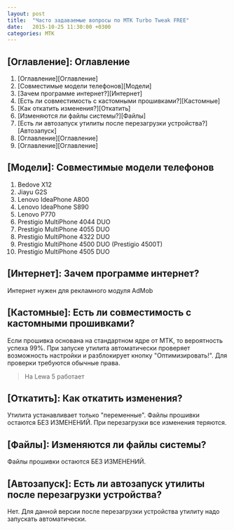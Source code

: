 ```yaml
---
layout: post
title:  "Часто задаваемые вопросы по MTK Turbo Tweak FREE"
date:   2015-10-25 11:30:00 +0300
categories: MTK
---
```


## [Оглавление]: Оглавление

1. [Оглавление][Оглавление]
1. [Совместимые модели телефонов][Модели]
1. [Зачем программе интернет?][Интернет]
1. [Есть ли совместимость с кастомными прошивками?][Кастомные]
1. [Как откатить изменения?][Откатить]
1. [Изменяются ли файлы системы?][Файлы]
1. [Есть ли автозапуск утилиты после перезагрузки устройства?][Автозапуск]
1. [Оглавление][Оглавление]
1. [Оглавление][Оглавление]


## [Модели]: Совместимые модели телефонов

1. Bedove X12
2. Jiayu G2S
3. Lenovo IdeaPhone A800
4. Lenovo IdeaPhone S890
5. Lenovo P770
6. Prestigio MultiPhone 4044 DUO
7. Prestigio MultiPhone 4055 DUO
8. Prestigio MultiPhone 4322 DUO
9. Prestigio MultiPhone 4500 DUO (Prestigio 4500T)
11. Prestigio MultiPhone 4505 DUO

## [Интернет]: Зачем программе интернет?

Интернет нужен для рекламного модуля AdMob

## [Кастомные]: Есть ли совместимость с кастомными прошивками?

Если прошивка основана на стандартном ядре от MTK, то вероятность успеха 99%. При запуске утилита автоматически проверяет возможность настройки и разблокирует кнопку "Оптимизировать!". Для проверки требуются обычные права.

>На Lewa 5 работает

## [Откатить]: Как откатить изменения?

Утилита устанавливает только "переменные". Файлы прошивки остаются БЕЗ ИЗМЕНЕНИЙ. При перезагрузки все изменения теряются.

## [Файлы]: Изменяются ли файлы системы?

Файлы прошивки остаются БЕЗ ИЗМЕНЕНИЙ.

## [Автозапуск]: Есть ли автозапуск утилиты после перезагрузки устройства?

Нет. Для данной версии после перезагрузки устройства утилиту надо запускать автоматически.